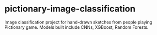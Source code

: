 # pictionary-image-classification
Image classification project for hand-drawn sketches from people playing Pictionary game. Models built include CNNs, XGBoost, Random Forests.
